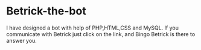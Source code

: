 # Betrick-the-bot
I have designed a bot with help of PHP,HTML,CSS and MySQL. If you communicate with Betrick just click on the link, and Bingo Betrick is there to answer you.

